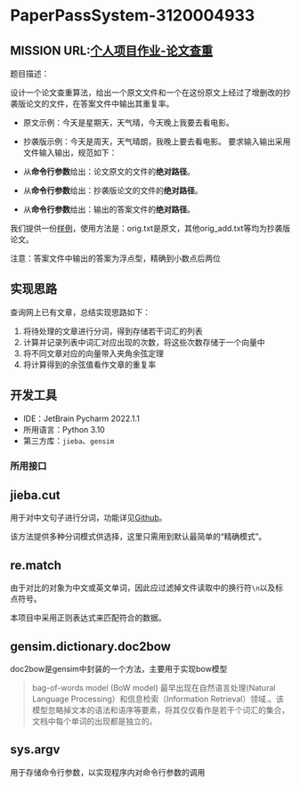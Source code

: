 # PaperPassSystem-3120004933
## MISSION URL:[个人项目作业-论文查重](https://bbs.csdn.net/topics/608092799)
题目描述：

设计一个论文查重算法，给出一个原文文件和一个在这份原文上经过了增删改的抄袭版论文的文件，在答案文件中输出其重复率。

- 原文示例：今天是星期天，天气晴，今天晚上我要去看电影。
- 抄袭版示例：今天是周天，天气晴朗，我晚上要去看电影。
要求输入输出采用文件输入输出，规范如下：

- 从**命令行参数**给出：论文原文的文件的**绝对路径**。
- 从**命令行参数**给出：抄袭版论文的文件的**绝对路径**。
- 从**命令行参数**给出：输出的答案文件的**绝对路径**。

我们提供一份[样例](https://pan.baidu.com/s/1nONb0goQYtJVR4NxmfEB9Q?pwd=fjg7)，使用方法是：orig.txt是原文，其他orig_add.txt等均为抄袭版论文。

注意：答案文件中输出的答案为浮点型，精确到小数点后两位

## 实现思路

查询网上已有文章，总结实现思路如下：

1. 将待处理的文章进行分词，得到存储若干词汇的列表
2. 计算并记录列表中词汇对应出现的次数，将这些次数存储于一个向量中
3. 将不同文章对应的向量带入夹角余弦定理
4. 将计算得到的余弦值看作文章的重复率

## 开发工具

- IDE：JetBrain Pycharm 2022.1.1
- 所用语言：Python 3.10
- 第三方库：`jieba`、`gensim`

### 所用接口

jieba.cut
---
用于对中文句子进行分词，功能详见[Github](https://github.com/fxsjy/jieba)。

该方法提供多种分词模式供选择，这里只需用到默认最简单的“精确模式”。

re.match
---
由于对比的对象为中文或英文单词，因此应过滤掉文件读取中的换行符`\n`以及标点符号。

本项目中采用正则表达式来匹配符合的数据。

gensim.dictionary.doc2bow
---
doc2bow是gensim中封装的一个方法，主要用于实现bow模型

> bag-of-words model (BoW model) 最早出现在自然语言处理(Natural Language Processing）和信息检索（Information Retrieval）领域.。该模型忽略掉文本的语法和语序等要素，将其仅仅看作是若干个词汇的集合，文档中每个单词的出现都是独立的。

sys.argv
---
用于存储命令行参数，以实现程序内对命令行参数的调用

